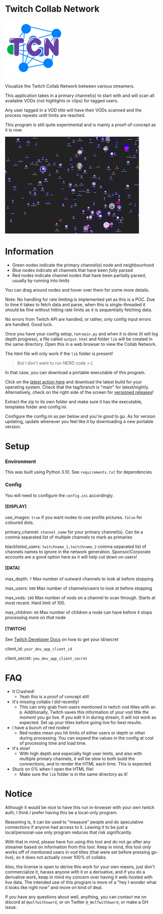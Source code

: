 # Twitch Collab Network

<img src="https://github.com/WolfwithSword/TwitchCollabNetwork/blob/88a91f741a224cb82ca3ddaa1620d86205bd6f7e/images/logo.png" width="192px" height="192px">

Visualize the Twitch Collab Network between various streamers.

This application takes in a primary channel(s) to start with and will scan all available VODs (not highlights or clips) for tagged users.

Any user tagged in a VOD title will have their VODs scanned and the process repeats until limits are reached.

This program is still quite experimental and is mainly a proof-of-concept as it is now.

<img src="https://github.com/WolfwithSword/TwitchCollabNetwork/blob/88a91f741a224cb82ca3ddaa1620d86205bd6f7e/images/example.png" width="440px" height="318px">

# Information

- Green nodes indicate the primary channel(s) node and neighbourhood
- Blue nodes indicate all channels that have been *fully* parsed
- Red nodes indicate channel nodes that have been partially parsed, usually by running into limits

You can drag around nodes and hover over them for some more details.

Note: No handling for rate limiting is implemented yet as this is a POC.
Due to time it takes to fetch data and parse, when this is single-threaded it should be fine without hitting rate limits as it is sequentially fetching data.

No errors from Twitch API are handled, or rather, only config input errors are handled. Good luck.

Once you have your config setup, run `main.py` and when it is done (it will log depth progress), a file called `output.html` and folder `lib` will be created in the same directory. Open this in a web browser to view the Collab Network.

The html file will only work if the `lib` folder is present!

> But I don't want to run NERD code >:(

In that case, you can download a portable executable of this program.

Click on the [latest action here](https://github.com/WolfwithSword/TwitchCollabNetwork/actions/workflows/build.yml?query=branch%3Amain+is%3Asuccess) and download the latest build for your operating system.
Check that the tag/branch is "main" for latest/nightly. Alternatively, check on the right side of the screen for [versioned releases](https://github.com/WolfwithSword/TwitchCollabNetwork/releases/latest)!

Extract the zip to its own folder and make sure it has the executable, templates folder and config.ini. 

Configure the config.ini as per below and you're good to go. As for version updating, update whenever you feel like it by downloading a new portable version.



# Setup

### Environment

This was built using Python 3.10. See `requirements.txt` for dependencies

### Config
You will need to configure the `config.ini` accordingly.

#### [DISPLAY]

use_images: `true` if you want nodes to use profile pictures. `false` for coloured dots.

primary_channel: `channel_name` for your primary channel(s). Can be a comma separated list of multiple channels to mark as primaries

blacklisted_users: `twitchname_1,twitchname_2` comma separated list of channels names to ignore in the network generation. Sponsor/Corporate accounts are a good option here as it will help cut down on users!


#### [DATA]

max_depth: `7` Max number of outward channels to look at before stopping

max_users: `500` Max number of channels/users to look at before stopping

max_vods: `100` Max number of vods on a channel to scan through. Starts at most recent. Hard limit of 100.

max_children: `60` Max number of children a node can have before it stops processing more on *that* node

#### [TWITCH]

See [Twitch Developer Docs](https://dev.twitch.tv/docs/api/get-started/) on how to get your id/secret

client_id: `your_dev_app_client_id`

client_secret: `you_dev_app_client_secret`

# FAQ

- It Crashed!
  - Yeah this is a proof of concept still
- It's missing collabs I did recently!
  - This can only grab from users mentioned in twitch vod titles with an `@`. Additionally, Twitch saves this information of your vod title *the moment* you go live. If you edit it in during stream, it will not work as expected. Set up your titles before going live for best results.
- I have a bunch of red nodes!
  - Red nodes mean you hit limits of either users or depth or other during processing. You can expand the values in the config at cost of processing time and load time.
- It's slow!
  - With high depth and especially high user limits, and also with multiple primary channels, it will be slow to both build the connections, and to render the HTML each time. This is expected.  
- Stuck on 0% when I open the HTML file!
  - Make sure the `lib` folder is in the same directory as it!

# Notice


Although it would be nice to have this run in-browser with your own twitch auth, I think I prefer having this be a local-only program.

Reasoning is, it can be used to "measure" people and do speculative connections if anyone had access to it. Leaving it to be just a local/personal-use only program reduces that risk significantly.

With that in mind, please have fun using this tool and do not go after any streamer based on information from this tool. Keep in mind, this tool *only* works off of mentioned users in vod titles (that were set before pressing go-live), so it does not actually cover 100% of collabs.

Also, the license is open to derive this work for your own means, just don't commercialize it, harass anyone with it or a derivative, and if you do a derivative work, keep in mind my concern over having it web-hosted with live data. The intended use of this program is more of a "hey I wonder what it looks like right now" and move on kind of deal.

If you have any questions about well, anything, you can contact me on discord at `@wolfwithsword`, or on Twitter `@_WolfwithSword`, or make a GH issue.